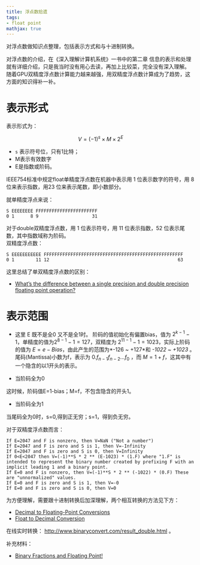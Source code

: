 ```yaml
---
title: 浮点数拾遗
tags:
- float point
mathjax: true
---
```

对浮点数做知识点整理，包括表示方式和与十进制转换。  
<!-- more -->

对浮点数的介绍，在《深入理解计算机系统》一书中的第二章 信息的表示和处理 就有详细介绍，只是我当时没有用心去读，再加上比较菜，完全没有深入理解。  
随着GPU双精度浮点数计算能力越来越强，用双精度浮点数计算成为了趋势，这方面的知识得补一补。  

# 表示形式

表示形式为：

$$V=(-1)^{s} \times M \times 2^{E}$$

+ `s` 表示符号位，只有1比特；
+ M表示有效数字
+ E是指数或阶码。



IEEE754标准中规定float单精度浮点数在机器中表示用 1 位表示数字的符号，用 8 位来表示指数，用23 位来表示尾数，即小数部分。  

就单精度浮点来说：

```
S EEEEEEEE FFFFFFFFFFFFFFFFFFFFFFF
0 1      8 9                    31
```

对于double双精度浮点数，用 1 位表示符号，用 11 位表示指数，52 位表示尾数，其中指数域称为阶码。  
双精度浮点数：

```
S EEEEEEEEEEE FFFFFFFFFFFFFFFFFFFFFFFFFFFFFFFFFFFFFFFFFFFFFFFFFFFF
0 1        11 12                                                63
```

这里总结了单双精度浮点数的区别：

+ [What’s the difference between a single precision and double precision floating point operation?](https://stackoverflow.com/a/801146)

# 表示范围

+ 这里 E 既不是全0 又不是全1时。
阶码的值初始化有偏置bias，值为 $2^{k-1}-1$，单精度的值为$2^{8-1}-1 = 127$，双精度为 $2^{11-1}-1 = 1023$，实际上阶码的值为 $E = e-Bias$，由此产生的范围为*-126 ~ +127*和 *-1022 ~ +1023* 。  
尾码(Mantissa)小数为f，表示为 $0.f_{n-1}f_{n-2}...f_{0}$ ，而 $M=1+f$，这其中有一个隐含的以1开头的表示。 

+ 当阶码全为0  

这时候，阶码值E=1-bias；M=f，不包含隐含的开头1。  

+ 当阶码全为1

当尾码全为0时，s=0,得到正无穷；s=1，得到负无穷。

对于双精度浮点数而言：  


	If E=2047 and F is nonzero, then V=NaN ("Not a number")
	If E=2047 and F is zero and S is 1, then V=-Infinity
	If E=2047 and F is zero and S is 0, then V=Infinity
	If 0<E<2047 then V=(-1)**S * 2 ** (E-1023) * (1.F) where "1.F" is intended to represent the binary number created by prefixing F with an implicit leading 1 and a binary point.
	If E=0 and F is nonzero, then V=(-1)**S * 2 ** (-1022) * (0.F) These are "unnormalized" values.
	If E=0 and F is zero and S is 1, then V=-0
	If E=0 and F is zero and S is 0, then V=0

为方便理解，需要跟十进制转换后加深理解，两个相互转换的方法见下方：

+ [Decimal to Floating-Point Conversions](http://sandbox.mc.edu/~bennet/cs110/flt/dtof.html)
+ [Float to Decimal Conversion](http://sandbox.mc.edu/~bennet/cs110/flt/ftod.html)

在线实时转换： <http://www.binaryconvert.com/result_double.html> 。

补充材料：
+ [Binary Fractions and Floating Point!](https://ryanstutorials.net/binary-tutorial/binary-floating-point.php)
